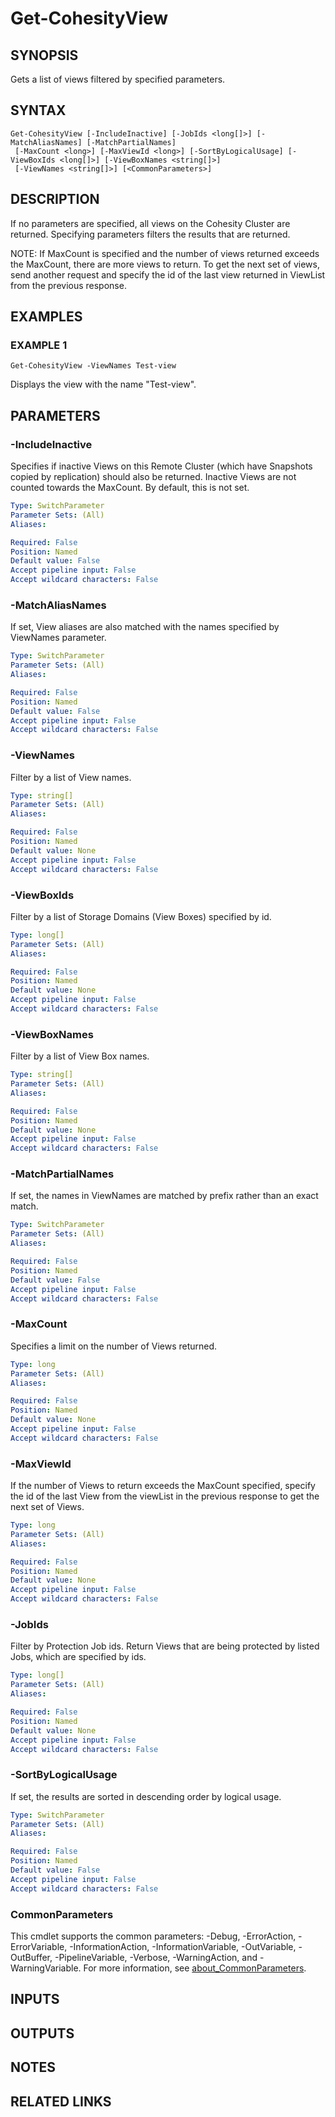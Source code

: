 
# Get-CohesityView

## SYNOPSIS
Gets a list of views filtered by specified parameters.

## SYNTAX

```
Get-CohesityView [-IncludeInactive] [-JobIds <long[]>] [-MatchAliasNames] [-MatchPartialNames]
 [-MaxCount <long>] [-MaxViewId <long>] [-SortByLogicalUsage] [-ViewBoxIds <long[]>] [-ViewBoxNames <string[]>]
 [-ViewNames <string[]>] [<CommonParameters>]
```

## DESCRIPTION
If no parameters are specified, all views on the Cohesity Cluster are returned.
Specifying parameters filters the results that are returned.

NOTE: If MaxCount is specified and the number of views returned exceeds the MaxCount, there are more views to return.
To get the next set of views, send another request and specify the id of the last view returned in ViewList from the previous response.

## EXAMPLES

### EXAMPLE 1
```
Get-CohesityView -ViewNames Test-view
```

Displays the view with the name "Test-view".

## PARAMETERS

### -IncludeInactive
Specifies if inactive Views on this Remote Cluster (which have Snapshots copied by replication) should also be returned.
Inactive Views are not counted towards the MaxCount.
By default, this is not set.

```yaml
Type: SwitchParameter
Parameter Sets: (All)
Aliases:

Required: False
Position: Named
Default value: False
Accept pipeline input: False
Accept wildcard characters: False
```

### -MatchAliasNames
If set, View aliases are also matched with the names specified by ViewNames parameter.

```yaml
Type: SwitchParameter
Parameter Sets: (All)
Aliases:

Required: False
Position: Named
Default value: False
Accept pipeline input: False
Accept wildcard characters: False
```

### -ViewNames
Filter by a list of View names.

```yaml
Type: string[]
Parameter Sets: (All)
Aliases:

Required: False
Position: Named
Default value: None
Accept pipeline input: False
Accept wildcard characters: False
```

### -ViewBoxIds
Filter by a list of Storage Domains (View Boxes) specified by id.

```yaml
Type: long[]
Parameter Sets: (All)
Aliases:

Required: False
Position: Named
Default value: None
Accept pipeline input: False
Accept wildcard characters: False
```

### -ViewBoxNames
Filter by a list of View Box names.

```yaml
Type: string[]
Parameter Sets: (All)
Aliases:

Required: False
Position: Named
Default value: None
Accept pipeline input: False
Accept wildcard characters: False
```

### -MatchPartialNames
If set, the names in ViewNames are matched by prefix rather than an exact match.

```yaml
Type: SwitchParameter
Parameter Sets: (All)
Aliases:

Required: False
Position: Named
Default value: False
Accept pipeline input: False
Accept wildcard characters: False
```

### -MaxCount
Specifies a limit on the number of Views returned.

```yaml
Type: long
Parameter Sets: (All)
Aliases:

Required: False
Position: Named
Default value: None
Accept pipeline input: False
Accept wildcard characters: False
```

### -MaxViewId
If the number of Views to return exceeds the MaxCount specified, specify the id of the last View from the viewList in the previous response to get the next set of Views.

```yaml
Type: long
Parameter Sets: (All)
Aliases:

Required: False
Position: Named
Default value: None
Accept pipeline input: False
Accept wildcard characters: False
```

### -JobIds
Filter by Protection Job ids.
Return Views that are being protected by listed Jobs, which are specified by ids.

```yaml
Type: long[]
Parameter Sets: (All)
Aliases:

Required: False
Position: Named
Default value: None
Accept pipeline input: False
Accept wildcard characters: False
```

### -SortByLogicalUsage
If set, the results are sorted in descending order by logical usage.

```yaml
Type: SwitchParameter
Parameter Sets: (All)
Aliases:

Required: False
Position: Named
Default value: False
Accept pipeline input: False
Accept wildcard characters: False
```

### CommonParameters
This cmdlet supports the common parameters: -Debug, -ErrorAction, -ErrorVariable, -InformationAction, -InformationVariable, -OutVariable, -OutBuffer, -PipelineVariable, -Verbose, -WarningAction, and -WarningVariable. For more information, see [about_CommonParameters](http://go.microsoft.com/fwlink/?LinkID=113216).

## INPUTS

## OUTPUTS

## NOTES

## RELATED LINKS

